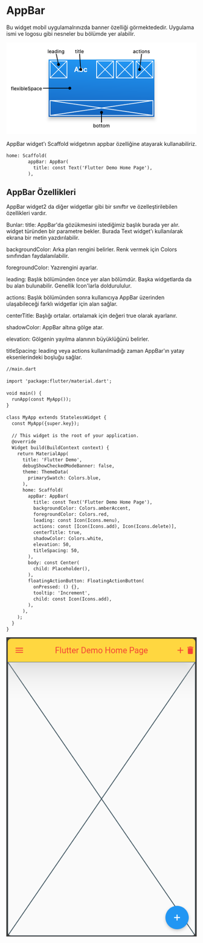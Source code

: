 # AppBar

  Bu widget mobil uygulamalrınızda banner özelliği görmektededir. Uygulama ismi ve logosu gibi nesneler bu bölümde yer alabilir.

  ![Screenshot](images/app_bar.png)

  AppBar widget'ı Scaffold widgetının appbar özelliğine atayarak kullanabiliriz.

````
home: Scaffold(
        appBar: AppBar(
          title: const Text('Flutter Demo Home Page'),
        ),
````


## AppBar Özellikleri

AppBar widget2 da diğer widgetlar gibi bir sınıftır ve özelleştirilebilen özellikleri vardır.

Bunlar:
  title: AppBar'da gözükmesini istediğimiz başlık burada yer alır. widget türünden bir parametre bekler. Burada Text widget'ı kullanılarak ekrana bir metin yazdırılabilir.
  
  backgroundColor: Arka plan rengini belirler. Renk vermek için Colors sınıfından faydalanılabilir.
  
  foregroundColor: Yazırengini ayarlar.
  
  leading: Başlık bölümünden önce yer alan bölümdür. Başka widgetlarda da bu alan bulunabilir. Genellik Icon'larla doldurululur.
  
  actions: Başlık bölümünden sonra kullanıcıya AppBar üzerinden ulaşabileceği farklı widgetlar için alan sağlar.

  centerTitle: Başlığı ortalar. ortalamak için değeri true olarak ayarlanır.
  
  shadowColor: AppBar altına gölge atar.
  
  elevation: Gölgenin yayılma alanının büyüklüğünü belirler.
  
  titleSpacing: leading veya actions kullanılmadığı zaman AppBar'ın yatay eksenlerindeki boşluğu sağlar.

````
//main.dart

import 'package:flutter/material.dart';

void main() {
  runApp(const MyApp());
}

class MyApp extends StatelessWidget {
  const MyApp({super.key});

  // This widget is the root of your application.
  @override
  Widget build(BuildContext context) {
    return MaterialApp(
      title: 'Flutter Demo',
      debugShowCheckedModeBanner: false,
      theme: ThemeData(
        primarySwatch: Colors.blue,
      ),
      home: Scaffold(
        appBar: AppBar(
          title: const Text('Flutter Demo Home Page'),
          backgroundColor: Colors.amberAccent,
          foregroundColor: Colors.red,
          leading: const Icon(Icons.menu),
          actions: const [Icon(Icons.add), Icon(Icons.delete)],
          centerTitle: true,
          shadowColor: Colors.white,
          elevation: 50,
          titleSpacing: 50,
        ),
        body: const Center(
          child: Placeholder(),
        ),
        floatingActionButton: FloatingActionButton(
          onPressed: () {},
          tooltip: 'Increment',
          child: const Icon(Icons.add),
        ),
      ),
    );
  }
}

````

![Screenshot](images/app_bar_app.png)


